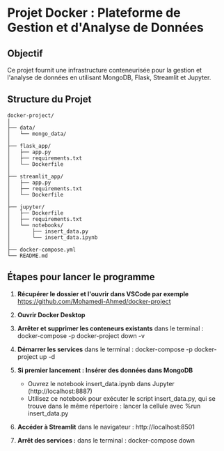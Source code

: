 # Projet Docker : Plateforme de Gestion et d'Analyse de Données

## Objectif
Ce projet fournit une infrastructure conteneurisée pour la gestion et l'analyse de données en utilisant MongoDB, Flask, Streamlit et Jupyter.

## Structure du Projet
```plaintext
docker-project/
│
├── data/
│   └── mongo_data/
│
├── flask_app/
│   ├── app.py
│   ├── requirements.txt
│   └── Dockerfile
│
├── streamlit_app/
│   ├── app.py
│   ├── requirements.txt
│   └── Dockerfile
│
├── jupyter/
│   ├── Dockerfile
│   ├── requirements.txt
│   └── notebooks/
│       ├── insert_data.py
│       └── insert_data.ipynb
│
├── docker-compose.yml
└── README.md
```

## Étapes pour lancer le programme

1. **Récupérer le dossier et l'ouvrir dans VSCode par exemple**
    https://github.com/Mohamedi-Ahmed/docker-project

2. **Ouvrir Docker Desktop**

3. **Arrêter et supprimer les conteneurs existants**
   dans le terminal : docker-compose -p docker-project down -v

4. **Démarrer les services**
   dans le terminal : docker-compose -p docker-project up -d

5. **Si premier lancement : Insérer des données dans MongoDB**
    - Ouvrez le notebook insert_data.ipynb dans Jupyter (http://localhost:8887)
    - Utilisez ce notebook pour exécuter le script insert_data.py, qui se trouve dans le même répertoire : lancer la cellule avec %run insert_data.py

6. **Accéder à Streamlit**
    dans le navigateur : http://localhost:8501

7. **Arrêt des services :**
    dans le terminal : docker-compose down
